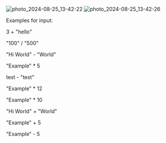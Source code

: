 ![photo_2024-08-25_13-42-22](https://github.com/user-attachments/assets/4f6dca12-da3b-4948-ac44-354d1fae85f3)
![photo_2024-08-25_13-42-26](https://github.com/user-attachments/assets/5b7276ce-1884-419a-a68d-3013b9c5f3fc)

Examples for input:


3 + "hello"

"100" / "500"

"Hi World" - "World"

"Example" * 5

test - "test"

"Example" * 12

"Example" * 10

"Hi World" + "World"

"Example" + 5

"Example" - 5

